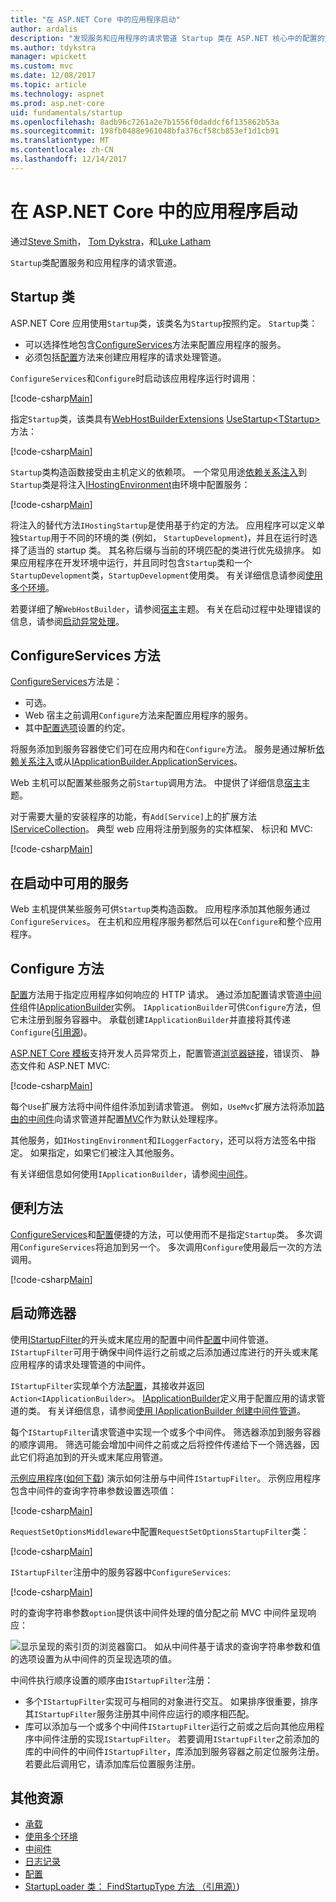 ```yaml
---
title: "在 ASP.NET Core 中的应用程序启动"
author: ardalis
description: "发现服务和应用程序的请求管道 Startup 类在 ASP.NET 核心中的配置的方式。"
ms.author: tdykstra
manager: wpickett
ms.custom: mvc
ms.date: 12/08/2017
ms.topic: article
ms.technology: aspnet
ms.prod: asp.net-core
uid: fundamentals/startup
ms.openlocfilehash: 8adb96c7261a2e7b1556f0daddcf6f135862b53a
ms.sourcegitcommit: 198fb0488e961048bfa376cf58cb853ef1d1cb91
ms.translationtype: MT
ms.contentlocale: zh-CN
ms.lasthandoff: 12/14/2017
---
```

# <a name="application-startup-in-aspnet-core"></a>在 ASP.NET Core 中的应用程序启动

通过[Steve Smith](https://ardalis.com)， [Tom Dykstra](https://github.com/tdykstra)，和[Luke Latham](https://github.com/guardrex)

`Startup`类配置服务和应用程序的请求管道。

## <a name="the-startup-class"></a>Startup 类

ASP.NET Core 应用使用`Startup`类，该类名为`Startup`按照约定。 `Startup`类：

* 可以选择性地包含[ConfigureServices](/dotnet/api/microsoft.aspnetcore.hosting.startupbase.configureservices)方法来配置应用程序的服务。
* 必须包括[配置](/dotnet/api/microsoft.aspnetcore.hosting.startupbase.configure)方法来创建应用程序的请求处理管道。

`ConfigureServices`和`Configure`时启动该应用程序运行时调用：

[!code-csharp[Main](startup/snapshot_sample/Startup1.cs)]

指定`Startup`类，该类具有[WebHostBuilderExtensions](/dotnet/api/Microsoft.AspNetCore.Hosting.WebHostBuilderExtensions) [UseStartup&lt;TStartup&gt; ](/dotnet/api/microsoft.aspnetcore.hosting.webhostbuilderextensions.usestartup#Microsoft_AspNetCore_Hosting_WebHostBuilderExtensions_UseStartup__1_Microsoft_AspNetCore_Hosting_IWebHostBuilder_)方法：

[!code-csharp[Main](../common/samples/WebApplication1DotNetCore2.0App/Program.cs?name=snippet_Main&highlight=10)]

`Startup`类构造函数接受由主机定义的依赖项。 一个常见用途[依赖关系注入](xref:fundamentals/dependency-injection)到`Startup`类是将注入[IHostingEnvironment](/dotnet/api/Microsoft.AspNetCore.Hosting.IHostingEnvironment)由环境中配置服务：

[!code-csharp[Main](startup/snapshot_sample/Startup2.cs)]

将注入的替代方法`IHostingStartup`是使用基于约定的方法。 应用程序可以定义单独`Startup`用于不同的环境的类 (例如， `StartupDevelopment`)，并且在运行时选择了适当的 startup 类。 其名称后缀与当前的环境匹配的类进行优先级排序。 如果应用程序在开发环境中运行，并且同时包含`Startup`类和一个`StartupDevelopment`类，`StartupDevelopment`使用类。 有关详细信息请参阅[使用多个环境](xref:fundamentals/environments#startup-conventions)。

若要详细了解`WebHostBuilder`，请参阅[宿主](xref:fundamentals/hosting)主题。 有关在启动过程中处理错误的信息，请参阅[启动异常处理](xref:fundamentals/error-handling#startup-exception-handling)。

## <a name="the-configureservices-method"></a>ConfigureServices 方法

[ConfigureServices](/dotnet/api/microsoft.aspnetcore.hosting.startupbase.configureservices)方法是：

* 可选。
* Web 宿主之前调用`Configure`方法来配置应用程序的服务。
* 其中[配置选项](xref:fundamentals/configuration/index)设置的约定。

将服务添加到服务容器使它们可在应用内和在`Configure`方法。 服务是通过解析[依赖关系注入](xref:fundamentals/dependency-injection)或从[IApplicationBuilder.ApplicationServices](/dotnet/api/microsoft.aspnetcore.builder.iapplicationbuilder.applicationservices)。

Web 主机可以配置某些服务之前`Startup`调用方法。 中提供了详细信息[宿主](xref:fundamentals/hosting)主题。 

对于需要大量的安装程序的功能，有`Add[Service]`上的扩展方法[IServiceCollection](/dotnet/api/Microsoft.Extensions.DependencyInjection.IServiceCollection)。 典型 web 应用将注册到服务的实体框架、 标识和 MVC:

[!code-csharp[Main](../common/samples/WebApplication1/Startup.cs?highlight=4,7,11&start=40&end=55)]

## <a name="services-available-in-startup"></a>在启动中可用的服务

Web 主机提供某些服务可供`Startup`类构造函数。 应用程序添加其他服务通过`ConfigureServices`。 在主机和应用程序服务都然后可以在`Configure`和整个应用程序。

## <a name="the-configure-method"></a>Configure 方法

[配置](/dotnet/api/microsoft.aspnetcore.hosting.startupbase.configure)方法用于指定应用程序如何响应的 HTTP 请求。 通过添加配置请求管道[中间件](xref:fundamentals/middleware)组件[IApplicationBuilder](/dotnet/api/microsoft.aspnetcore.builder.iapplicationbuilder)实例。 `IApplicationBuilder`可供`Configure`方法，但它未注册到服务容器中。 承载创建`IApplicationBuilder`并直接将其传递`Configure`([引用源](https://github.com/aspnet/Hosting/blob/release/2.0.0/src/Microsoft.AspNetCore.Hosting/Internal/WebHost.cs#L179-L192))。

[ASP.NET Core 模板](/dotnet/core/tools/dotnet-new)支持开发人员异常页上，配置管道[浏览器链接](http://vswebessentials.com/features/browserlink)，错误页、 静态文件和 ASP.NET MVC:

[!code-csharp[Main](../common/samples/WebApplication1DotNetCore2.0App/Startup.cs?range=28-48&highlight=5,6,10,13,15)]

每个`Use`扩展方法将中间件组件添加到请求管道。 例如，`UseMvc`扩展方法将添加[路由的中间件](xref:fundamentals/routing)向请求管道并配置[MVC](xref:mvc/overview)作为默认处理程序。

其他服务，如`IHostingEnvironment`和`ILoggerFactory`，还可以将方法签名中指定。 如果指定，如果它们被注入其他服务。

有关详细信息如何使用`IApplicationBuilder`，请参阅[中间件](xref:fundamentals/middleware)。

## <a name="convenience-methods"></a>便利方法

[ConfigureServices](/dotnet/api/microsoft.aspnetcore.hosting.iwebhostbuilder.configureservices)和[配置](/dotnet/api/microsoft.aspnetcore.hosting.webhostbuilderextensions.configure)便捷的方法，可以使用而不是指定`Startup`类。 多次调用`ConfigureServices`将追加到另一个。 多次调用`Configure`使用最后一次的方法调用。

[!code-csharp[Main](startup/snapshot_sample/Program.cs?highlight=16,20)]

## <a name="startup-filters"></a>启动筛选器

使用[IStartupFilter](/dotnet/api/microsoft.aspnetcore.hosting.istartupfilter)的开头或末尾应用的配置中间件[配置](#the-configure-method)中间件管道。 `IStartupFilter`可用于确保中间件运行之前或之后添加通过库进行的开头或末尾应用程序的请求处理管道的中间件。

`IStartupFilter`实现单个方法[配置](/dotnet/api/microsoft.aspnetcore.hosting.istartupfilter.configure)，其接收并返回`Action<IApplicationBuilder>`。 [IApplicationBuilder](/dotnet/api/microsoft.aspnetcore.builder.iapplicationbuilder)定义用于配置应用的请求管道的类。 有关详细信息，请参阅[使用 IApplicationBuilder 创建中间件管道](xref:fundamentals/middleware#creating-a-middleware-pipeline-with-iapplicationbuilder)。

每个`IStartupFilter`请求管道中实现一个或多个中间件。 筛选器添加到服务容器的顺序调用。 筛选可能会增加中间件之前或之后将控件传递给下一个筛选器，因此它们将追加到的开头或末尾应用管道。

[示例应用程序](https://github.com/aspnet/Docs/tree/master/aspnetcore/fundamentals/startup/sample/)([如何下载](xref:tutorials/index#how-to-download-a-sample)) 演示如何注册与中间件`IStartupFilter`。 示例应用程序包含中间件的查询字符串参数设置选项值：

[!code-csharp[Main](startup/sample/RequestSetOptionsMiddleware.cs?name=snippet1)]

`RequestSetOptionsMiddleware`中配置`RequestSetOptionsStartupFilter`类：

[!code-csharp[Main](startup/sample/RequestSetOptionsStartupFilter.cs?name=snippet1&highlight=7)]

`IStartupFilter`注册中的服务容器中`ConfigureServices`:

[!code-csharp[Main](startup/sample/Startup.cs?name=snippet1&highlight=3)]

时的查询字符串参数`option`提供该中间件处理的值分配之前 MVC 中间件呈现响应：

![显示呈现的索引页的浏览器窗口。 如从中间件基于请求的查询字符串参数和值的选项设置为从中间件的页呈现选项的值。](startup/_static/index.png)

中间件执行顺序设置的顺序由`IStartupFilter`注册：

* 多个`IStartupFilter`实现可与相同的对象进行交互。 如果排序很重要，排序其`IStartupFilter`服务注册其中间件应运行的顺序相匹配。
* 库可以添加与一个或多个中间件`IStartupFilter`运行之前或之后向其他应用程序中间件注册的实现`IStartupFilter`。 若要调用`IStartupFilter`之前添加的库的中间件的中间件`IStartupFilter`，库添加到服务容器之前定位服务注册。 若要此后调用它，请添加库后位置服务注册。

## <a name="additional-resources"></a>其他资源

* [承载](xref:fundamentals/hosting)
* [使用多个环境](xref:fundamentals/environments)
* [中间件](xref:fundamentals/middleware)
* [日志记录](xref:fundamentals/logging/index)
* [配置](xref:fundamentals/configuration/index)
* [StartupLoader 类： FindStartupType 方法 （引用源）](https://github.com/aspnet/Hosting/blob/rel/2.0.0/src/Microsoft.AspNetCore.Hosting/Internal/StartupLoader.cs#L66-L116))
